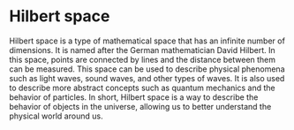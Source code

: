# Hilbert space

Hilbert space is a type of mathematical space that has an infinite number of dimensions. It is named after the German mathematician David Hilbert. In this space, points are connected by lines and the distance between them can be measured. This space can be used to describe physical phenomena such as light waves, sound waves, and other types of waves. It is also used to describe more abstract concepts such as quantum mechanics and the behavior of particles. In short, Hilbert space is a way to describe the behavior of objects in the universe, allowing us to better understand the physical world around us.
